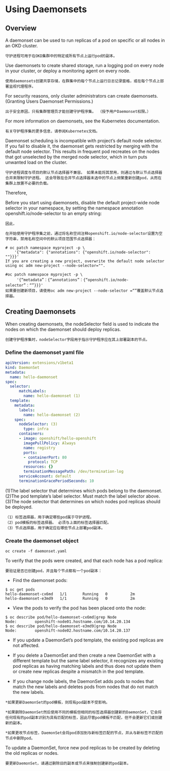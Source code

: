 # Using Daemonsets

## Overview

A daemonset can be used to run replicas of a pod on specific or all nodes in an OKD cluster.

```text
守护进程可用于在OKD集群中的特定或所有节点上运行pod的副本。
```

Use daemonsets to create shared storage, run a logging pod on every node in your cluster, or deploy a monitoring agent on every node.

```text
使用daemonsets创建共享存储，在群集中的每个节点上运行日志记录窗格，或在每个节点上部署监视代理程序。
```

For security reasons, only cluster administrators can create daemonsets. (Granting Users Daemonset Permissions.)

```text
出于安全原因，只有集群管理员才能创建守护程序集。 （授予用户Daemonset权限。）
```

For more information on daemonsets, see the Kubernetes documentation.

```text
有关守护程序集的更多信息，请参阅Kubernetes文档。
```

Daemonset scheduling is incompatible with project’s default node selector. If you fail to disable it, the daemonset gets restricted by merging with the default node selector. This results in frequent pod recreates on the nodes that got unselected by the merged node selector, which in turn puts unwanted load on the cluster.

```text
守护进程调度与项目的默认节点选择器不兼容。 如果未能将其禁用，则通过与默认节点选择器合并来限制守护进程。 这会导致在合并节点选择器未选中的节点上频繁重新创建pod，从而在集群上放置不必要的负载。
```

Therefore,

Before you start using daemonsets, disable the default project-wide node selector in your namespace, by setting the namespace annotation openshift.io/node-selector to an empty string:

```text
因此，

在开始使用守护程序集之前，通过将名称空间注释openshift.io/node-selector设置为空字符串，禁用名称空间中的默认项目范围节点选择器：
```

```text
# oc patch namespace myproject -p \
    '{"metadata": {"annotations": {"openshift.io/node-selector": ""}}}'
If you are creating a new project, overwrite the default node selector using oc adm new-project --node-selector="".
```

```text
#oc patch namespace myproject -p \
     '{“metadata”：{“annotations”：{“openshift.io/node-selector”：“”}}}'
如果要创建新项目，请使用oc adm new-project --node-selector =“”覆盖默认节点选择器。
```

## Creating Daemonsets

When creating daemonsets, the nodeSelector field is used to indicate the nodes on which the daemonset should deploy replicas.

```text
创建守护程序集时，nodeSelector字段用于指示守护程序应在其上部署副本的节点。
```

### Define the daemonset yaml file

```yaml
apiVersion: extensions/v1beta1
kind: DaemonSet
metadata:
  name: hello-daemonset
spec:
  selector:
      matchLabels:
        name: hello-daemonset (1)
  template:
    metadata:
      labels:
        name: hello-daemonset (2)
    spec:
      nodeSelector: (3)
        type: infra
      containers:
      - image: openshift/hello-openshift
        imagePullPolicy: Always
        name: registry
        ports:
        - containerPort: 80
          protocol: TCP
        resources: {}
        terminationMessagePath: /dev/termination-log
      serviceAccount: default
      terminationGracePeriodSeconds: 10
```

(1)The label selector that determines which pods belong to the daemonset.
(2)The pod template’s label selector. Must match the label selector above.
(3)The node selector that determines on which nodes pod replicas should be deployed.

```text
（1）标签选择器，用于确定哪些pod属于守护进程。
（2）pod模板的标签选择器。 必须与上面的标签选择器匹配。
（3）节点选择器，用于确定应在哪些节点上部署pod副本。
```

### Create the daemonset object

```shell
oc create -f daemonset.yaml
```

To verify that the pods were created, and that each node has a pod replica:

```text
要验证是否已创建pod，并且每个节点都有一个pod副本：
```

* Find the daemonset pods:

```shell
$ oc get pods
hello-daemonset-cx6md   1/1       Running   0          2m
hello-daemonset-e3md9   1/1       Running   0          2m
```

* View the pods to verify the pod has been placed onto the node:

```shell
$ oc describe pod/hello-daemonset-cx6md|grep Node
Node:        openshift-node01.hostname.com/10.14.20.134
$ oc describe pod/hello-daemonset-e3md9|grep Node
Node:        openshift-node02.hostname.com/10.14.20.137
```

* If you update a DaemonSet’s pod template, the existing pod replicas are not affected.

* If you delete a DaemonSet and then create a new DaemonSet with a different template but the same label selector, it recognizes any existing pod replicas as having matching labels and thus does not update them or create new replicas despite a mismatch in the pod template.

* If you change node labels, the DaemonSet adds pods to nodes that match the new labels and deletes pods from nodes that do not match the new labels.

```text
*如果更新DaemonSet的pod模板，则现有pod副本不受影响。

*如果删除DaemonSet然后使用不同的模板但相同的标签选择器创建新的DaemonSet，它会将任何现有的pod副本识别为具有匹配的标签，因此尽管pod模板不匹配，但不会更新它们或创建新的副本。

*如果更改节点标签，DaemonSet会将pod添加到与新标签匹配的节点，并从与新标签不匹配的节点中删除pod。
```

To update a DaemonSet, force new pod replicas to be created by deleting the old replicas or nodes.

```text
要更新DaemonSet，请通过删除旧的副本或节点来强制创建新的pod副本。
```